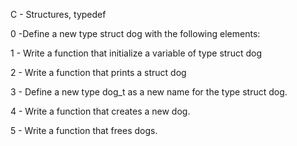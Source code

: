 C - Structures, typedef

0 -Define a new type struct dog with the following elements:

1 - Write a function that initialize a variable of type struct dog

2 - Write a function that prints a struct dog

3 - Define a new type dog_t as a new name for the type struct dog.

4 - Write a function that creates a new dog.

5 - Write a function that frees dogs.

